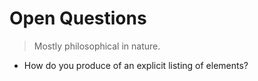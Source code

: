 # Open Questions
> Mostly philosophical in nature.

- How do you produce of an explicit listing of elements?